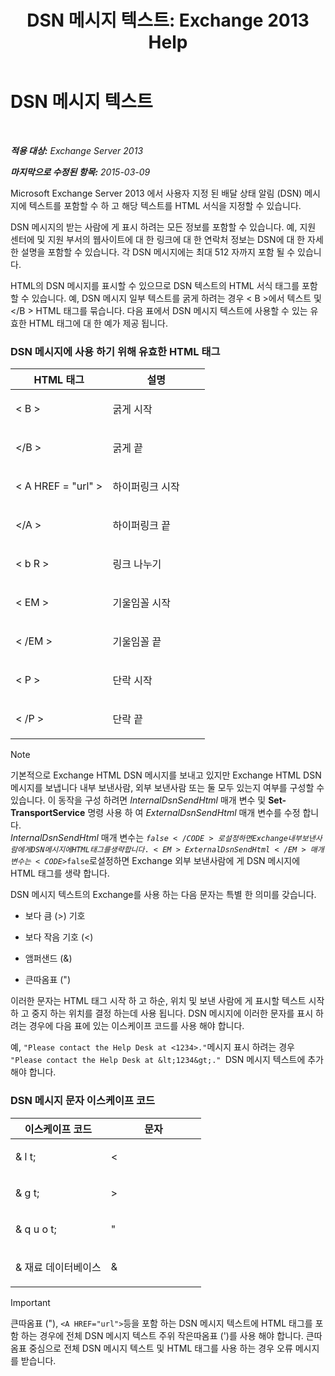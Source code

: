 ﻿---
title: 'DSN 메시지 텍스트: Exchange 2013 Help'
TOCTitle: DSN 메시지 텍스트
ms:assetid: eae4a050-5ecb-4c87-b377-74edb93a5995
ms:mtpsurl: https://technet.microsoft.com/ko-kr/library/Bb125135(v=EXCHG.150)
ms:contentKeyID: 50484468
ms.date: 05/22/2018
mtps_version: v=EXCHG.150
ms.translationtype: MT
---

# DSN 메시지 텍스트

 

_**적용 대상:** Exchange Server 2013_

_**마지막으로 수정된 항목:** 2015-03-09_

Microsoft Exchange Server 2013 에서 사용자 지정 된 배달 상태 알림 (DSN) 메시지에 텍스트를 포함할 수 하 고 해당 텍스트를 HTML 서식을 지정할 수 있습니다.

DSN 메시지의 받는 사람에 게 표시 하려는 모든 정보를 포함할 수 있습니다. 예, 지원 센터에 및 지원 부서의 웹사이트에 대 한 링크에 대 한 연락처 정보는 DSN에 대 한 자세한 설명을 포함할 수 있습니다. 각 DSN 메시지에는 최대 512 자까지 포함 될 수 있습니다.

HTML의 DSN 메시지를 표시할 수 있으므로 DSN 텍스트의 HTML 서식 태그를 포함할 수 있습니다. 예, DSN 메시지 일부 텍스트를 굵게 하려는 경우 \< B \>에서 텍스트 및 \</B \> HTML 태그를 묶습니다. 다음 표에서 DSN 메시지 텍스트에 사용할 수 있는 유효한 HTML 태그에 대 한 예가 제공 됩니다.

### DSN 메시지에 사용 하기 위해 유효한 HTML 태그

<table>
<colgroup>
<col style="width: 50%" />
<col style="width: 50%" />
</colgroup>
<thead>
<tr class="header">
<th>HTML 태그</th>
<th>설명</th>
</tr>
</thead>
<tbody>
<tr class="odd">
<td><p>&lt; B &gt;</p></td>
<td><p>굵게 시작</p></td>
</tr>
<tr class="even">
<td><p>&lt;/B &gt;</p></td>
<td><p>굵게 끝</p></td>
</tr>
<tr class="odd">
<td><p>&lt; A HREF = &quot;url&quot; &gt;</p></td>
<td><p>하이퍼링크 시작</p></td>
</tr>
<tr class="even">
<td><p>&lt;/A &gt;</p></td>
<td><p>하이퍼링크 끝</p></td>
</tr>
<tr class="odd">
<td><p>&lt; b R &gt;</p></td>
<td><p>링크 나누기</p></td>
</tr>
<tr class="even">
<td><p>&lt; EM &gt;</p></td>
<td><p>기울임꼴 시작</p></td>
</tr>
<tr class="odd">
<td><p>&lt; /EM &gt;</p></td>
<td><p>기울임꼴 끝</p></td>
</tr>
<tr class="even">
<td><p>&lt; P &gt;</p></td>
<td><p>단락 시작</p></td>
</tr>
<tr class="odd">
<td><p>&lt; /P &gt;</p></td>
<td><p>단락 끝</p></td>
</tr>
</tbody>
</table>



> [!NOTE]
> 기본적으로 Exchange HTML DSN 메시지를 보내고 있지만 Exchange HTML DSN 메시지를 보냅니다 내부 보낸사람, 외부 보낸사람 또는 둘 모두 있는지 여부를 구성할 수 있습니다. 이 동작을 구성 하려면 <EM>InternalDsnSendHtml</EM> 매개 변수 및 <STRONG>Set-TransportService</STRONG> 명령 사용 하 여 <EM>ExternalDsnSendHtml</EM> 매개 변수를 수정 합니다.<BR><EM>InternalDsnSendHtml</EM> 매개 변수는 <CODE>$false</CODE>로설정하면 Exchange 내부 보낸사람에 게 DSN 메시지에 HTML 태그를 생략 합니다. <EM>ExternalDsnSendHtml</EM> 매개 변수는 <CODE>$false</CODE>로설정하면 Exchange 외부 보낸사람에 게 DSN 메시지에 HTML 태그를 생략 합니다.



DSN 메시지 텍스트의 Exchange를 사용 하는 다음 문자는 특별 한 의미를 갖습니다.

  - 보다 큼 (\>) 기호

  - 보다 작음 기호 (\<)

  - 앰퍼샌드 (&)

  - 큰따옴표 (")

이러한 문자는 HTML 태그 시작 하 고 하순, 위치 및 보낸 사람에 게 표시할 텍스트 시작 하 고 중지 하는 위치를 결정 하는데 사용 됩니다. DSN 메시지에 이러한 문자를 표시 하려는 경우에 다음 표에 있는 이스케이프 코드를 사용 해야 합니다.

예, `"Please contact the Help Desk at <1234>."`메시지 표시 하려는 경우 `"Please contact the Help Desk at &lt;1234&gt;." `DSN 메시지 텍스트에 추가 해야 합니다.

### DSN 메시지 문자 이스케이프 코드

<table>
<colgroup>
<col style="width: 50%" />
<col style="width: 50%" />
</colgroup>
<thead>
<tr class="header">
<th>이스케이프 코드</th>
<th>문자</th>
</tr>
</thead>
<tbody>
<tr class="odd">
<td><p>&amp; l t;</p></td>
<td><p>&lt;</p></td>
</tr>
<tr class="even">
<td><p>&amp; g t;</p></td>
<td><p>&gt;</p></td>
</tr>
<tr class="odd">
<td><p>&amp; q u o t;</p></td>
<td><p>&quot;</p></td>
</tr>
<tr class="even">
<td><p>&amp; 재료 데이터베이스</p></td>
<td><p>&amp;</p></td>
</tr>
</tbody>
</table>



> [!IMPORTANT]
> 큰따옴표 ("), <CODE>&lt;A HREF="url"&gt;</CODE>등을 포함 하는 DSN 메시지 텍스트에 HTML 태그를 포함 하는 경우에 전체 DSN 메시지 텍스트 주위 작은따옴표 (')를 사용 해야 합니다. 큰따옴표 중심으로 전체 DSN 메시지 텍스트 및 HTML 태그를 사용 하는 경우 오류 메시지를 받습니다.


